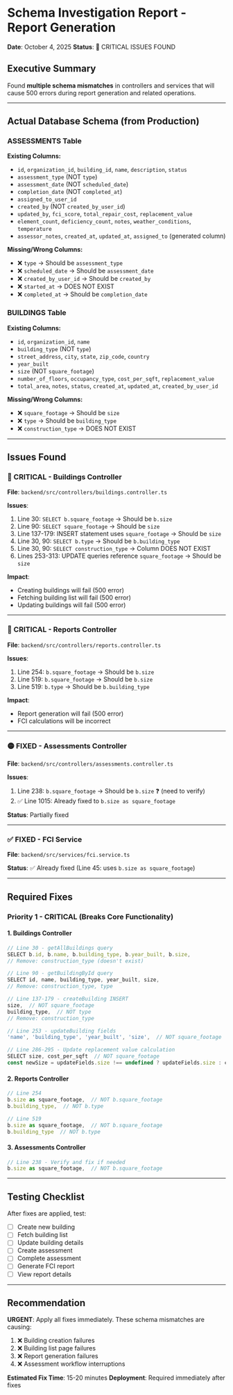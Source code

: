 # Schema Investigation Report - Report Generation
**Date**: October 4, 2025
**Status**: 🔴 CRITICAL ISSUES FOUND

## Executive Summary
Found **multiple schema mismatches** in controllers and services that will cause 500 errors during report generation and related operations.

---

## Actual Database Schema (from Production)

### ASSESSMENTS Table
**Existing Columns:**
- `id`, `organization_id`, `building_id`, `name`, `description`, `status`
- `assessment_type` (NOT `type`)
- `assessment_date` (NOT `scheduled_date`)
- `completion_date` (NOT `completed_at`)
- `assigned_to_user_id`
- `created_by` (NOT `created_by_user_id`)
- `updated_by`, `fci_score`, `total_repair_cost`, `replacement_value`
- `element_count`, `deficiency_count`, `notes`, `weather_conditions`, `temperature`
- `assessor_notes`, `created_at`, `updated_at`, `assigned_to` (generated column)

**Missing/Wrong Columns:**
- ❌ `type` → Should be `assessment_type`
- ❌ `scheduled_date` → Should be `assessment_date`
- ❌ `created_by_user_id` → Should be `created_by`
- ❌ `started_at` → DOES NOT EXIST
- ❌ `completed_at` → Should be `completion_date`

### BUILDINGS Table
**Existing Columns:**
- `id`, `organization_id`, `name`
- `building_type` (NOT `type`)
- `street_address`, `city`, `state`, `zip_code`, `country`
- `year_built`
- `size` (NOT `square_footage`)
- `number_of_floors`, `occupancy_type`, `cost_per_sqft`, `replacement_value`
- `total_area`, `notes`, `status`, `created_at`, `updated_at`, `created_by_user_id`

**Missing/Wrong Columns:**
- ❌ `square_footage` → Should be `size`
- ❌ `type` → Should be `building_type`
- ❌ `construction_type` → DOES NOT EXIST

---

## Issues Found

### 🔴 CRITICAL - Buildings Controller
**File**: `backend/src/controllers/buildings.controller.ts`

**Issues**:
1. Line 30: `SELECT b.square_footage` → Should be `b.size`
2. Line 90: `SELECT square_footage` → Should be `size`
3. Line 137-179: INSERT statement uses `square_footage` → Should be `size`
4. Line 30, 90: `SELECT b.type` → Should be `b.building_type`
5. Line 30, 90: `SELECT construction_type` → Column DOES NOT EXIST
6. Lines 253-313: UPDATE queries reference `square_footage` → Should be `size`

**Impact**:
- Creating buildings will fail (500 error)
- Fetching building list will fail (500 error)
- Updating buildings will fail (500 error)

---

### 🔴 CRITICAL - Reports Controller
**File**: `backend/src/controllers/reports.controller.ts`

**Issues**:
1. Line 254: `b.square_footage` → Should be `b.size`
2. Line 519: `b.square_footage` → Should be `b.size`
3. Line 519: `b.type` → Should be `b.building_type`

**Impact**:
- Report generation will fail (500 error)
- FCI calculations will be incorrect

---

### 🟡 FIXED - Assessments Controller
**File**: `backend/src/controllers/assessments.controller.ts`

**Issues**:
1. Line 238: `b.square_footage` → Should be `b.size` ❓ (need to verify)
2. ✅ Line 1015: Already fixed to `b.size as square_footage`

**Status**: Partially fixed

---

### ✅ FIXED - FCI Service
**File**: `backend/src/services/fci.service.ts`

**Status**: ✅ Already fixed (Line 45: uses `b.size as square_footage`)

---

## Required Fixes

### Priority 1 - CRITICAL (Breaks Core Functionality)

#### 1. Buildings Controller
```typescript
// Line 30 - getAllBuildings query
SELECT b.id, b.name, b.building_type, b.year_built, b.size,
// Remove: construction_type (doesn't exist)

// Line 90 - getBuildingById query
SELECT id, name, building_type, year_built, size,
// Remove: construction_type, type

// Line 137-179 - createBuilding INSERT
size,  // NOT square_footage
building_type,  // NOT type
// Remove: construction_type

// Line 253 - updateBuilding fields
'name', 'building_type', 'year_built', 'size',  // NOT square_footage

// Line 286-295 - Update replacement value calculation
SELECT size, cost_per_sqft  // NOT square_footage
const newSize = updateFields.size !== undefined ? updateFields.size : current.size;
```

#### 2. Reports Controller
```typescript
// Line 254
b.size as square_footage,  // NOT b.square_footage
b.building_type,  // NOT b.type

// Line 519
b.size as square_footage,  // NOT b.square_footage
b.building_type  // NOT b.type
```

#### 3. Assessments Controller
```typescript
// Line 238 - Verify and fix if needed
b.size as square_footage,  // NOT b.square_footage
```

---

## Testing Checklist

After fixes are applied, test:
- [ ] Create new building
- [ ] Fetch building list
- [ ] Update building details
- [ ] Create assessment
- [ ] Complete assessment
- [ ] Generate FCI report
- [ ] View report details

---

## Recommendation

**URGENT**: Apply all fixes immediately. These schema mismatches are causing:
1. ❌ Building creation failures
2. ❌ Building list page failures
3. ❌ Report generation failures
4. ❌ Assessment workflow interruptions

**Estimated Fix Time**: 15-20 minutes
**Deployment**: Required immediately after fixes
